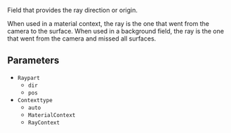 Field that provides the ray direction or origin.

When used in a material context, the ray is the one that went from the camera to the surface.
When used in a background field, the ray is the one that went from the camera and missed all surfaces.

## Parameters

* `Raypart`
  * `dir`
  * `pos`
* `Contexttype`
  * `auto`
  * `MaterialContext`
  * `RayContext`